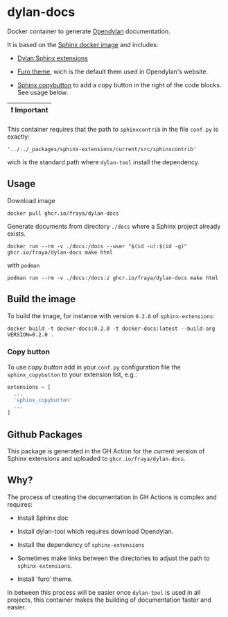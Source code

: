 # dylan-docs
Docker container to generate [Opendylan](https://opendylan.org) documentation.

It is based on the [Sphinx docker
image](https://github.com/sphinx-doc/sphinx-docker-images) and includes:

- [Dylan Sphinx extensions](https://github.com/dylan-lang/sphinx-extensions)

- [Furo theme](https://github.com/pradyunsg/furo), wich is the default
  them used in Opendylan's website.

- [Sphinx
  copybutton](https://sphinx-copybutton.readthedocs.io/en/latest/) to
  add a copy button in the right of the code blocks. See usage below.

| :exclamation: Important |
|-------------------------|

This container requires that the path to `sphinxcontrib` in the file
`conf.py` is exactly:

    '../../_packages/sphinx-extensions/current/src/sphinxcontrib'

wich is the standard path where `dylan-tool` install the dependency.

## Usage

Download image

````
docker pull ghcr.io/fraya/dylan-docs
````

Generate documents from directory `./docs` where a Sphinx project
already exists.

````
docker run --rm -v ./docs:/docs --user "$(id -u):$(id -g)" ghcr.io/fraya/dylan-docs make html
````

with `podman`

```
podman run --rm -v ./docs:/docs:z ghcr.io/fraya/dylan-docs make html
```

## Build the image

To build the image, for instance with version `0.2.0` of `sphinx-extensions`:

````
docker build -t docker-docs:0.2.0 -t docker-docs:latest --build-arg VERSION=0.2.0 .
````

### Copy button

To use _copy button_ add in your `conf.py` configuration file the
`sphinx_copybutton` to your extension list, e.g.:

````python
extensions = [
  ...
  'sphinx_copybutton'
  ...
]
````

## Github Packages

This package is generated in the GH Action for the current version of
Sphinx extensions and uploaded to `ghcr.io/fraya/dylan-docs`.

## Why?

The process of creating the documentation in GH Actions is complex and
requires:

- Install Sphinx doc

- Install dylan-tool which requires download Opendylan.

- Install the dependency of `sphinx-extensions`

- Sometimes make links between the directories to adjust the path to
  `sphinx-extensions`.

- Install 'furo' theme.

In between this process will be easier once `dylan-tool` is used in
all projects, this container makes the building of documentation
faster and easier.